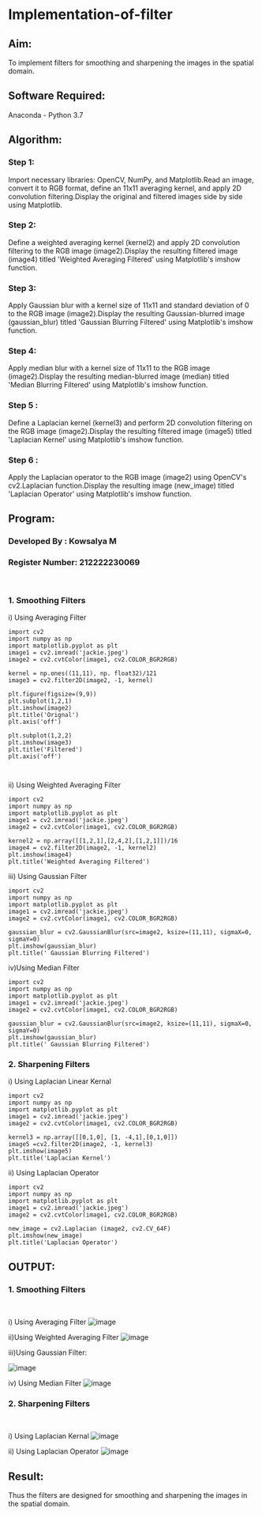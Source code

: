 # Implementation-of-filter
## Aim:
To implement filters for smoothing and sharpening the images in the spatial domain.

## Software Required:
Anaconda - Python 3.7

## Algorithm:
### Step 1:
Import necessary libraries: OpenCV, NumPy, and Matplotlib.Read an image, convert it to RGB format, define an 11x11 averaging kernel, and apply 2D convolution filtering.Display the original and filtered images side by side using Matplotlib.
<br>
### Step 2:
Define a weighted averaging kernel (kernel2) and apply 2D convolution filtering to the RGB image (image2).Display the resulting filtered image (image4) titled 'Weighted Averaging Filtered' using Matplotlib's imshow function.
<br>
### Step 3:
Apply Gaussian blur with a kernel size of 11x11 and standard deviation of 0 to the RGB image (image2).Display the resulting Gaussian-blurred image (gaussian_blur) titled 'Gaussian Blurring Filtered' using Matplotlib's imshow function.
<br>
### Step 4:
Apply median blur with a kernel size of 11x11 to the RGB image (image2).Display the resulting median-blurred image (median) titled 'Median Blurring Filtered' using Matplotlib's imshow function.
<br>
### Step 5 :
Define a Laplacian kernel (kernel3) and perform 2D convolution filtering on the RGB image (image2).Display the resulting filtered image (image5) titled 'Laplacian Kernel' using Matplotlib's imshow function.
<br>
### Step 6 :
Apply the Laplacian operator to the RGB image (image2) using OpenCV's cv2.Laplacian function.Display the resulting image (new_image) titled 'Laplacian Operator' using Matplotlib's imshow function.
<br>
## Program:
### Developed By   : Kowsalya M
### Register Number: 212222230069
</br>

### 1. Smoothing Filters

i) Using Averaging Filter
```
import cv2
import numpy as np
import matplotlib.pyplot as plt
image1 = cv2.imread('jackie.jpeg')
image2 = cv2.cvtColor(image1, cv2.COLOR_BGR2RGB)

kernel = np.ones((11,11), np. float32)/121
image3 = cv2.filter2D(image2, -1, kernel)

plt.figure(figsize=(9,9))
plt.subplot(1,2,1)
plt.imshow(image2)
plt.title('Orignal')
plt.axis('off')

plt.subplot(1,2,2)
plt.imshow(image3)
plt.title('Filtered')
plt.axis('off')



```
ii) Using Weighted Averaging Filter
```
import cv2
import numpy as np
import matplotlib.pyplot as plt
image1 = cv2.imread('jackie.jpeg')
image2 = cv2.cvtColor(image1, cv2.COLOR_BGR2RGB)

kernel2 = np.array([[1,2,1],[2,4,2],[1,2,1]])/16
image4 = cv2.filter2D(image2, -1, kernel2)
plt.imshow(image4)
plt.title('Weighted Averaging Filtered')

```
iii) Using Gaussian Filter
```
import cv2
import numpy as np
import matplotlib.pyplot as plt
image1 = cv2.imread('jackie.jpeg')
image2 = cv2.cvtColor(image1, cv2.COLOR_BGR2RGB)

gaussian_blur = cv2.GaussianBlur(src=image2, ksize=(11,11), sigmaX=0, sigmaY=0)
plt.imshow(gaussian_blur)
plt.title(' Gaussian Blurring Filtered')

```
iv)Using Median Filter
```
import cv2
import numpy as np
import matplotlib.pyplot as plt
image1 = cv2.imread('jackie.jpeg')
image2 = cv2.cvtColor(image1, cv2.COLOR_BGR2RGB)

gaussian_blur = cv2.GaussianBlur(src=image2, ksize=(11,11), sigmaX=0, sigmaY=0)
plt.imshow(gaussian_blur)
plt.title(' Gaussian Blurring Filtered')
```

### 2. Sharpening Filters
i) Using Laplacian Linear Kernal
```
import cv2
import numpy as np
import matplotlib.pyplot as plt
image1 = cv2.imread('jackie.jpeg')
image2 = cv2.cvtColor(image1, cv2.COLOR_BGR2RGB)

kernel3 = np.array([[0,1,0], [1, -4,1],[0,1,0]])
image5 =cv2.filter2D(image2, -1, kernel3)
plt.imshow(image5)
plt.title('Laplacian Kernel')

```
ii) Using Laplacian Operator
```
import cv2
import numpy as np
import matplotlib.pyplot as plt
image1 = cv2.imread('jackie.jpeg')
image2 = cv2.cvtColor(image1, cv2.COLOR_BGR2RGB)

new_image = cv2.Laplacian (image2, cv2.CV_64F)
plt.imshow(new_image)
plt.title('Laplacian Operator')
```

## OUTPUT:
### 1. Smoothing Filters
</br>

i) Using Averaging Filter
![image](https://github.com/user-attachments/assets/a5d3ff48-dd8d-430d-b2e8-80b4731d169a)

ii)Using Weighted Averaging Filter
![image](https://github.com/user-attachments/assets/c4bb2f74-01b2-4e85-a232-eb9c88774b60)

iii)Using Gaussian Filter:

![image](https://github.com/user-attachments/assets/a511a544-843f-4ac2-af7c-76f3186f2eb6)

iv) Using Median Filter
![image](https://github.com/user-attachments/assets/bec005d2-67c9-4ead-8a77-aa7207174b36)


### 2. Sharpening Filters
</br>

i) Using Laplacian Kernal
![image](https://github.com/user-attachments/assets/765bedf6-65d7-4a45-9399-887d2c53cd40)


ii) Using Laplacian Operator
![image](https://github.com/user-attachments/assets/f006b9bf-50e4-41c1-abbe-58678c8fbe25)


## Result:
Thus the filters are designed for smoothing and sharpening the images in the spatial domain.
